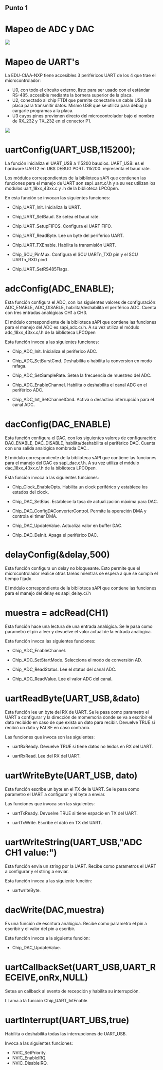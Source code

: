 ## Punto 1

# Mapeo de ADC y DAC

![](https://user-images.githubusercontent.com/38143566/86362758-2a36eb00-bc4c-11ea-82b7-0e396d50787c.png)

# Mapeo de UART's

La EDU-CIAA-NXP tiene accesibles 3 periféricos UART de los 4
que trae el microcontrolador:

* U0, con todo el circuito externo, listo para ser usado con el estándar RS-485, accesible mediante la bornera superior de la placa.
* U2, conectado al chip FTDI que permite conectarle un cable USB a la placa para transmitir datos. Mismo USB que se utiliza para debug y cargarle programas a la placa.
* U3 cuyos pines provienen directo del microcontrolador bajo el nombre de RX_232 y TX_232 en el conector P1.

![](https://user-images.githubusercontent.com/38143566/86362914-65391e80-bc4c-11ea-8708-3550e400e425.png)

# uartConfig(UART_USB,115200);

La función inicializa el UART_USB a 115200 baudios.
UART_USB: es el hardware UART2 en UBS DEBUG PORT.
115200: representa el baud rate.

Los módulos correspondientes de la biblioteca sAPI que contienen las funciones para el manejo de UART son sapi_uart.c/.h  y a su vez utilizan los modulos uart_18xx_43xx.c y .h de la biblioteca LPCOpen.

En esta función se invocan las siguientes funciones:

* Chip_UART_Init. Inicializa la UART.

* Chip_UART_SetBaud. Se setea el baud rate.

* Chip_UART_SetupFIFOS. Configura el UART FIFO.

* Chip_UART_ReadByte. Lee un byte del periferico UART.

* Chip_UART_TXEnable. Habilita la transmisión UART.

* Chip_SCU_PinMux. Configura el SCU UARTn_TXD pin y el SCU UARTn_RXD pind

* Chip_UART_SetRS485Flags.

# adcConfig(ADC_ENABLE);

Esta función configura el ADC, con los siguientes valores de configuración: ADC_ENABLE, ADC_DISABLE, habilita/deshabilita el periférico ADC.
Cuenta con tres entradas analógicas CH1 a CH3.

El módulo correspondiente de la biblioteca sAPI que contiene las funciones para el manejo del ADC es sapi_adc.c/.h. A su vez utiliza el  módulo adc_18xx_43xx.c/.h de la biblioteca LPCOpen

Esta función invoca a las siguientes funciones:

* Chip_ADC_Init. Inicializa el periferico ADC.

* Chip_ADC_SetBurstCmd. Deshabilita o habilita la conversion en modo rafaga. 

*  Chip_ADC_SetSampleRate. Setea la frecuencia de muestreo del ADC.

* Chip_ADC_EnableChannel. Habilita o deshabilita el canal ADC en el periférico ADC.

* Chip_ADC_Int_SetChannelCmd. Activa o desactiva interrupción para el canal ADC.

# dacConfig(DAC_ENABLE)
Esta función configura el DAC, con los siguientes valores de configuración: DAC_ENABLE, DAC_DISABLE, habilita/deshabilita el periférico DAC.
Cuenta con una salida analógica nombrada DAC..

El módulo correspondiente de la biblioteca sAPI que contiene las funciones para el manejo del DAC es sapi_dac.c/.h. A su vez utiliza el módulo dac_18xx_43xx.c/.h de la biblioteca LPCOpen.

Esta función invoca a las siguientes funciones:

* Chip_Clock_EnableOpts. Habilita un clock periférico y establece los estados del clock.

* Chip_DAC_SetBias. Establece la tasa de actualización máxima para DAC.

* Chip_DAC_ConfigDAConverterControl. Permite la operación DMA y controla el timer DMA.

* Chip_DAC_UpdateValue. Actualiza valor en buffer DAC.

* Chip_DAC_DeInit. Apaga el periférico DAC.

# delayConfig(&delay,500)

Esta función configura un delay no bloqueante. Esto permite que el microcontrolador realice otras tareas mientras se espera a que se cumpla el tiempo fijado.

El módulo correspondiente de la biblioteca sAPI que contiene las funciones para el manejo del delay es sapi_delay.c/.h

# muestra = adcRead(CH1)

Esta función hace una lectura de una entrada analógica. Se le pasa como parametro el pin a leer y devuelve el valor actual de la entrada analógica. 

Esta función invoca las siguientes funciones:

* Chip_ADC_EnableChannel.

* Chip_ADC_SetStartMode. Selecciona el modo de conversión AD.

* Chip_ADC_ReadStatus. Lee el status del canal ADC.

* Chip_ADC_ReadValue. Lee el valor ADC del canal.

# uartReadByte(UART_USB,&dato)

Esta función lee un byte del RX de UART. Se le pasa como parametro el UART a configurar y la dirección de momemoria donde se va a escribir el dato recibido en caso de que exista un dato para recibir. Devuelve TRUE si recibió un dato y FALSE en caso contrario.

Las funciones que invoca son las siguientes:

* uartRxReady. Devuelve TRUE si tiene datos no leídos en RX del UART.

* uartRxRead. Lee del RX del UART.

# uartWriteByte(UART_USB, dato)

Esta función escribe un byte en el TX de la UART. Se le pasa como parametro el UART a configurar y el byte a enviar.

Las funciones que invoca son las siguientes:

* uartTxReady. Devuelve TRUE si tiene espacio en TX del UART.

* uartTxWrite. Escribe el dato en TX del UART.

# uartWriteString(UART_USB,"ADC CH1 value:")

Esta función envia un string por la UART. Recibe como parametros el UART a configurar y el string a enviar. 

Esta función invoca a las siguiente función:

* uartwriteByte.

# dacWrite(DAC,muestra)

Es una función de escritura analógica. Recibe como parametro el pin a escribir y el valor del pin a escribir.

Esta función invoca a la siguiente función:

* Chip_DAC_UpdateValue.

# uartCallbackSet(UART_USB,UART_RECEIVE,onRx,NULL)

Setea un callback al evento de recepción y habilita su interrupción. 

LLama a la función Chip_UART_IntEnable.

# uartInterrupt(UART_UBS,true)

Habilita o deshabilita todas las interrupciones de UART_USB.

Invoca a las siguientes funciones:

* NVIC_SetPriority. 
* NVIC_EnableIRQ.
* NVIC_DisableIRQ.
